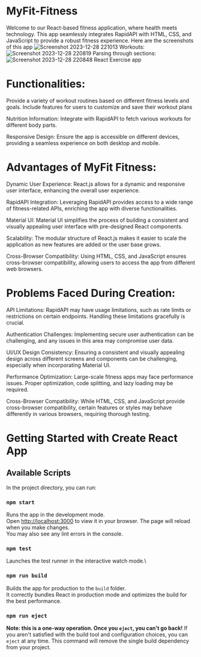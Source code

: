 # MyFit-Fitness
Welcome to our React-based fitness application, where health meets technology. This app seamlessly integrates RapidAPI with HTML, CSS, and JavaScript to provide a robust fitness experience.
Here are the screenshots of this app
![Screenshot 2023-12-28 221013](https://github.com/Alphawolf-hue/MyFit-Fitness/assets/133038237/21f3358d-9172-4bca-9644-dc158c48108c)
Workouts:
![Screenshot 2023-12-28 220819](https://github.com/Alphawolf-hue/MyFit-Fitness/assets/133038237/ddb0754c-7d03-4525-a954-a6e0a215decb)
Parsing through sections:
![Screenshot 2023-12-28 220848](https://github.com/Alphawolf-hue/MyFit-Fitness/assets/133038237/4a01e566-c545-468e-a3ad-a61f8b00db7b)
React Exercise app

# Functionalities:
Provide a variety of workout routines based on different fitness levels and goals.
Include features for users to customize and save their workout plans

Nutrition Information:
Integrate with RapidAPI to fetch various workouts for different body parts.

Responsive Design:
Ensure the app is accessible on different devices, providing a seamless experience on both desktop and mobile.

# Advantages of MyFit Fitness:
Dynamic User Experience:
React.js allows for a dynamic and responsive user interface, enhancing the overall user experience.

RapidAPI Integration:
Leveraging RapidAPI provides access to a wide range of fitness-related APIs, enriching the app with diverse functionalities.

Material UI:
Material UI simplifies the process of building a consistent and visually appealing user interface with pre-designed React components.

Scalability:
The modular structure of React.js makes it easier to scale the application as new features are added or the user base grows.

Cross-Browser Compatibility:
Using HTML, CSS, and JavaScript ensures cross-browser compatibility, allowing users to access the app from different web browsers.

# Problems Faced During Creation:

API Limitations:
RapidAPI may have usage limitations, such as rate limits or restrictions on certain endpoints. Handling these limitations gracefully is crucial.

Authentication Challenges:
Implementing secure user authentication can be challenging, and any issues in this area may compromise user data.

UI/UX Design Consistency:
Ensuring a consistent and visually appealing design across different screens and components can be challenging, especially when incorporating Material UI.

Performance Optimization:
Large-scale fitness apps may face performance issues. Proper optimization, code splitting, and lazy loading may be required.

Cross-Browser Compatibility:
While HTML, CSS, and JavaScript provide cross-browser compatibility, certain features or styles may behave differently in various browsers, requiring thorough testing.

# Getting Started with Create React App

## Available Scripts
In the project directory, you can run:

### `npm start`
Runs the app in the development mode.\
Open [http://localhost:3000](http://localhost:3000) to view it in your browser.
The page will reload when you make changes.\
You may also see any lint errors in the console.

### `npm test`
Launches the test runner in the interactive watch mode.\

### `npm run build`
Builds the app for production to the `build` folder.\
It correctly bundles React in production mode and optimizes the build for the best performance.

### `npm run eject`
**Note: this is a one-way operation. Once you `eject`, you can't go back!**
If you aren't satisfied with the build tool and configuration choices, you can `eject` at any time. This command will remove the single build dependency from your project.

